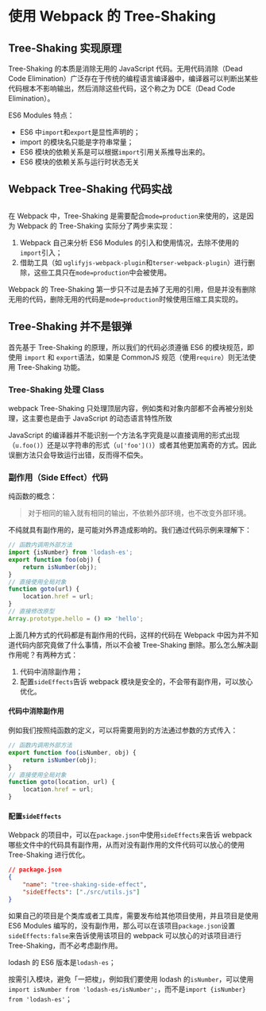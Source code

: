 #  使用 Webpack 的 Tree-Shaking

## Tree-Shaking 实现原理

Tree-Shaking 的本质是消除无用的 JavaScript 代码。无用代码消除（Dead Code Elimination）广泛存在于传统的编程语言编译器中，编译器可以判断出某些代码根本不影响输出，然后消除这些代码，这个称之为 DCE（Dead Code Elimination）。

ES6 Modules 特点：

- ES6 中`import`和`export`是显性声明的；
- import 的模块名只能是字符串常量；
- ES6 模块的依赖关系是可以根据`import`引用关系推导出来的。
- ES6 模块的依赖关系与运行时状态无关

## Webpack Tree-Shaking 代码实战

## 

在 Webpack 中，Tree-Shaking 是需要配合`mode=production`来使用的，这是因为 Webpack 的 Tree-Shaking 实际分了两步来实现：

1. Webpack 自己来分析 ES6 Modules 的引入和使用情况，去除不使用的`import`引入；
2. 借助工具（如 `uglifyjs-webpack-plugin`和`terser-webpack-plugin`）进行删除，这些工具只在`mode=production`中会被使用。

Webpack 的 Tree-Shaking 第一步只不过是去掉了无用的引用，但是并没有删除无用的代码，删除无用的代码是`mode=production`时候使用压缩工具实现的。

## Tree-Shaking 并不是银弹

首先基于 Tree-Shaking 的原理，所以我们的代码必须遵循 ES6 的模块规范，即使用 `import` 和 `export`语法，如果是 CommonJS 规范（使用`require`）则无法使用 Tree-Shaking 功能。

### Tree-Shaking 处理 Class

 webpack Tree-Shaking 只处理顶层内容，例如类和对象内部都不会再被分别处理，这主要也是由于 JavaScript 的动态语言特性所致

JavaScript 的编译器并不能识别一个方法名字究竟是以直接调用的形式出现（`u.foo()`）还是以字符串的形式（`u['foo']()`）或者其他更加离奇的方式。因此误删方法只会导致运行出错，反而得不偿失。

### 副作用（Side Effect）代码

纯函数的概念：

> 对于相同的输入就有相同的输出，不依赖外部环境，也不改变外部环境。

不纯就具有副作用的，是可能对外界造成影响的。我们通过代码示例来理解下：

```js
// 函数内调用外部方法
import {isNumber} from 'lodash-es';
export function foo(obj) {
    return isNumber(obj);
}
// 直接使用全局对象
function goto(url) {
    location.href = url;
}
// 直接修改原型
Array.prototype.hello = () => 'hello';
```

上面几种方式的代码都是有副作用的代码，这样的代码在 Webpack 中因为并不知道代码内部究竟做了什么事情，所以不会被 Tree-Shaking 删除。那么怎么解决副作用呢？有两种方式：

1. 代码中消除副作用；
2. 配置`sideEffects`告诉 webpack 模块是安全的，不会带有副作用，可以放心优化。

#### 代码中消除副作用

例如我们按照纯函数的定义，可以将需要用到的方法通过参数的方式传入：

```js
// 函数内调用外部方法
export function foo(isNumber, obj) {
    return isNumber(obj);
}
// 直接使用全局对象
function goto(location, url) {
    location.href = url;
}
```

#### 配置`sideEffects`

Webpack 的项目中，可以在`package.json`中使用`sideEffects`来告诉 webpack 哪些文件中的代码具有副作用，从而对没有副作用的文件代码可以放心的使用 Tree-Shaking 进行优化。

```json
// package.json
{
    "name": "tree-shaking-side-effect",
    "sideEffects": ["./src/utils.js"]
}
```

如果自己的项目是个类库或者工具库，需要发布给其他项目使用，并且项目是使用 ES6 Modules 编写的，没有副作用，那么可以在该项目`package.json`设置`sideEffects:false`来告诉使用该项目的 webpack 可以放心的对该项目进行 Tree-Shaking，而不必考虑副作用。

lodash 的 ES6 版本是`lodash-es`；

按需引入模块，避免「一把梭」，例如我们要使用 lodash 的`isNumber`，可以使用`import isNumber from 'lodash-es/isNumber';`，而不是`import {isNumber} from 'lodash-es'`；

